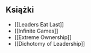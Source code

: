 ## Książki
- [[Leaders Eat Last]]
- [[Infinite Games]]
- [[Extreme Ownership]]
- [[Dichotomy of Leadership]]